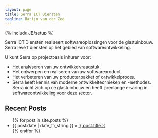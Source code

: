 ```yaml
---
layout: page
title: Serra ICT Diensten
tagline: Marijn van der Zee
---
```

{% include JB/setup %}

Serra ICT Diensten realiseert softwareoplossingen voor de glastuinbouw. Serra levert diensten op het gebied van softwareontwikkeling. 

U kunt Serra op projectbasis inhuren voor:

 * Het analyseren van uw ontwikkelvraagstuk.
 * Het ontwerpen en realiseren van uw softwareproduct.
 * Het verbeteren van uw productenpakket of ontwikkelproces.
 * Serra heeft kennis van moderne ontwikkeltechnieken en -methodes. Serra richt zich op de glastuinbouw en heeft jarenlange ervaring in softwareontwikkeling voor deze sector.


    
## Recent Posts

<ul class="posts">
  {% for post in site.posts %}
    <li><span>{{ post.date | date_to_string }}</span> &raquo; <a href="{{ BASE_PATH }}{{ post.url }}">{{ post.title }}</a></li>
  {% endfor %}
</ul>

